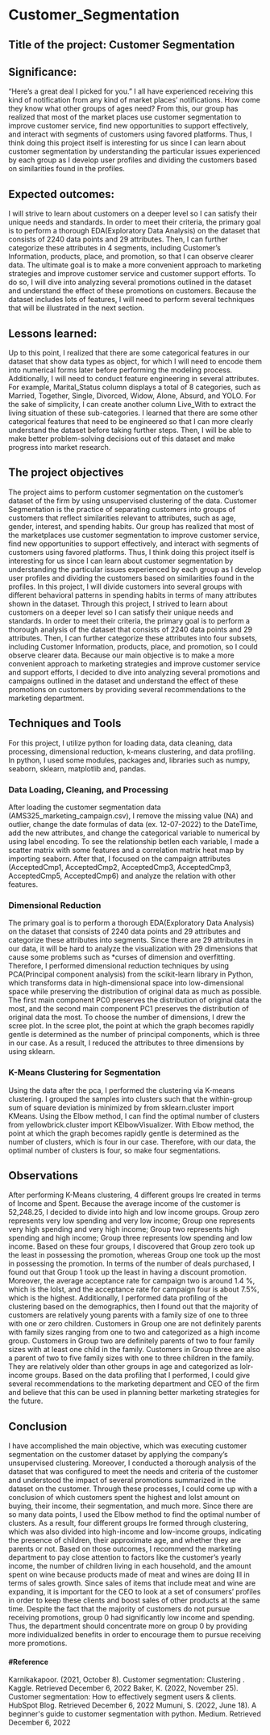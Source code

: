 # Customer_Segmentation

## Title of the project: Customer Segmentation

## Significance: 
  “Here’s a great deal I picked for you.” I all have experienced receiving this kind
of notification from any kind of market places’ notifications. How come they know what other
groups of ages need? From this, our group has realized that most of the market places use customer
segmentation to improve customer service, find new opportunities to support effectively, and
interact with segments of customers using favored platforms. Thus, I think doing this project
itself is interesting for us since I can learn about customer segmentation by understanding the
particular issues experienced by each group as I develop user profiles and dividing the customers
based on similarities found in the profiles.

## Expected outcomes: 
  I will strive to learn about customers on a deeper level so I can satisfy
their unique needs and standards. In order to meet their criteria, the primary goal is to perform a
thorough EDA(Exploratory Data Analysis) on the dataset that consists of 2240 data points and 29
attributes. Then, I can further categorize these attributes in 4 segments, including Customer’s
Information, products, place, and promotion, so that I can observe clearer data. The ultimate goal
is to make a more convenient approach to marketing strategies and improve customer service and
customer support efforts. To do so, I will dive into analyzing several promotions outlined in the
dataset and understand the effect of these promotions on customers. Because the dataset includes
lots of features, I will need to perform several techniques that will be illustrated in the next
section.

## Lessons learned:
  Up to this point, I realized that there are some categorical features in our dataset
that show data types as object, for which I will need to encode them into numerical forms later
before performing the modeling process. Additionally, I will need to conduct feature engineering
in several attributes. For example, Marital_Status column displays a total of 8 categories, such as
Married, Together, Single, Divorced, Widow, Alone, Absurd, and YOLO. For the sake of simplicity,
I can create another column Live_With to extract the living situation of these sub-categories. I
learned that there are some other categorical features that need to be engineered so that I can more
clearly understand the dataset before taking further steps. Then, I will be able to make better
problem-solving decisions out of this dataset and make progress into market research.


## The project objectives
  The project aims to perform customer segmentation on the customer’s dataset of the firm by using unsupervised clustering of the data. Customer Segmentation is the practice of separating customers into groups of customers that reflect similarities relevant to attributes, such as age, gender, interest, and spending habits. Our group has realized that most of the marketplaces use customer segmentation to improve customer service, find new opportunities to support effectively, and interact with segments of customers using favored platforms. Thus, I think doing this project itself is interesting for us since I can learn about customer segmentation by understanding the particular issues experienced by each group as I develop user profiles and dividing the customers based on similarities found in the profiles. In this project, I will divide customers into several groups with different behavioral patterns in spending habits in terms of many attributes shown in the dataset. 
Through this project, I strived to learn about customers on a deeper level so I can satisfy their unique needs and standards. In order to meet their criteria, the primary goal is to perform a thorough analysis of the dataset that consists of 2240 data points and 29 attributes. Then, I can further categorize these attributes into four subsets, including Customer Information, products, place, and promotion, so I could observe clearer data. Because our main objective is to make a more convenient approach to marketing strategies and improve customer service and support efforts, I decided to dive into analyzing several promotions and campaigns outlined in the dataset and understand the effect of these promotions on customers by providing several recommendations to the marketing department. 

## Techniques and Tools
For this project, I utilize python for loading data, data cleaning, data processing, dimensional reduction, k-means clustering, and data profiling. In python, I used some modules, packages and, libraries such as numpy, seaborn, sklearn, matplotlib and, pandas.

### Data Loading, Cleaning, and Processing
After loading the customer segmentation data (AMS325_marketing_campaign.csv), I remove the missing value (NA) and outlier, change the date formulas of data (ex. 12-07-2022) to the DateTime, add the new attributes, and change the categorical variable to numerical by using label encoding. To see the relationship betIen each variable, I made a scatter matrix with some features and a correlation matrix heat map by importing seaborn. After that, I focused on the campaign attributes (AcceptedCmp1, AcceptedCmp2, AcceptedCmp3, AcceptedCmp3, AcceptedCmp5, AcceptedCmp6) and analyze the relation with other features.

### Dimensional Reduction               
The primary goal is to perform a thorough EDA(Exploratory Data Analysis) on the dataset that consists of 2240 data points and 29 attributes and categorize these attributes into segments. Since there are 29 attributes in our data, it will be hard to analyze the visualization with 29 dimensions that cause some problems such as *curses of dimension and overfitting. Therefore, I performed dimensional reduction techniques by using PCA(Principal component analysis) from the scikit-learn library in Python, which transforms data in high-dimensional space into low-dimensional space while preserving the distribution of original data as much as possible. The first main component PC0 preserves the distribution of original data the most, and the second main component PC1 preserves the distribution of original data the most. To choose the number of dimensions, I drew the scree plot. In the scree plot, the point at which the graph becomes rapidly gentle is determined as the number of principal components, which is three in our case. As a result, I reduced the attributes to three dimensions by using sklearn. 
### K-Means Clustering for Segmentation
  Using the data after the pca, I performed the clustering via K-means clustering. I grouped the samples into clusters such that the within-group sum of square deviation is minimized by from sklearn.cluster import KMeans. Using the Elbow method, I can find the optimal number of clusters from yellowbrick.cluster import KElbowVisualizer. With Elbow method, the point at which the graph becomes rapidly gentle is determined as the number of clusters, which is four in our case. Therefore, with our data, the optimal number of clusters is four, so make four segmentations. 

## Observations 
  After performing K-Means clustering, 4 different groups Ire created in terms of Income and Spent. Because the average income of the customer is 52,248.25, I decided to divide into high and low income groups. Group zero represents very low spending and very low income; Group one represents very high spending and very high income; Group two represents high spending and high income; Group three represents low spending and low income. Based on these four groups, I discovered that Group zero took up the least in possessing the promotion, whereas Group one took up the most in possessing the promotion. In terms of the number of deals purchased, I found out that Group 1 took up the least in having a discount promotion. Moreover, the average acceptance rate for campaign two is around 1.4 %, which is the loIst, and the acceptance rate for campaign four is about 7.5%, which is the highest. Additionally, I performed data profiling of the clustering based on the demographics, then I found out that the majority of customers are relatively young parents with a family size of one to three with one or zero children. Customers in Group one are not definitely parents with family sizes ranging from one to two and categorized as a high income group. Customers in Group two are definitely parents of two to four family sizes with at least one child in the family. Customers in Group three are also a parent of two to five family sizes with one to three children in the family. They are relatively older than other groups in age and categorized as loIr-income groups. Based on the data profiling that I performed, I could give several recommendations to the marketing department and CEO of the firm and believe that this can be used in planning better marketing strategies for the future.

## Conclusion 
  I have accomplished the main objective, which was executing customer segmentation on the customer dataset by applying the company’s unsupervised clustering. Moreover, I conducted a thorough analysis of the dataset that was configured to meet the needs and criteria of the customer and understood the impact of several promotions summarized in the dataset on the customer. Through these processes, I could come up with a conclusion of which customers spent the highest and loIst amount on buying, their income, their segmentation, and much more. Since there are so many data points, I used the Elbow method to find the optimal number of clusters. As a result, four different groups Ire formed through clustering, which was also divided into high-income and low-income groups, indicating the presence of children, their approximate age, and whether they are parents or not. Based on those outcomes, I recommend the marketing department to pay close attention to factors like the customer’s yearly income, the number of children living in each household, and the amount spent on wine because products made of meat and wines are doing Ill in terms of sales growth. Since sales of items that include meat and wine are expanding, it is important for the CEO to look at a set of consumers’ profiles in order to keep these clients and boost sales of other products at the same time. Despite the fact that the majority of customers do not pursue receiving promotions, group 0 had significantly low income and spending. Thus, the department should concentrate more on group 0 by providing more individualized benefits in order to encourage them to pursue receiving more promotions. 


#### #Reference 
Karnikakapoor. (2021, October 8). Customer segmentation: Clustering . Kaggle. Retrieved December 6, 2022
Baker, K. (2022, November 25). Customer segmentation: How to effectively segment users & clients. HubSpot Blog. Retrieved December 6, 2022
Mumuni, S. (2022, June 18). A beginner's guide to customer segmentation with python. Medium. Retrieved December 6, 2022




